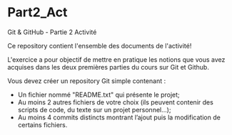 # Part2_Act
Git &amp; GitHub - Partie 2 Activité

Ce repository contient l'ensemble des documents de l'activité!

L'exercice a pour objectif de mettre en pratique les notions que vous avez acquises dans les deux premières parties du cours sur Git et Github.

Vous devez créer un repository Git simple contenant :
 - Un fichier nommé "README.txt" qui présente le projet;
 - Au moins 2 autres fichiers de votre choix (ils peuvent contenir des scripts de code, du texte sur un projet personnel...);
 - Au moins 4 commits distincts montrant l’ajout puis la modification de certains fichiers.


